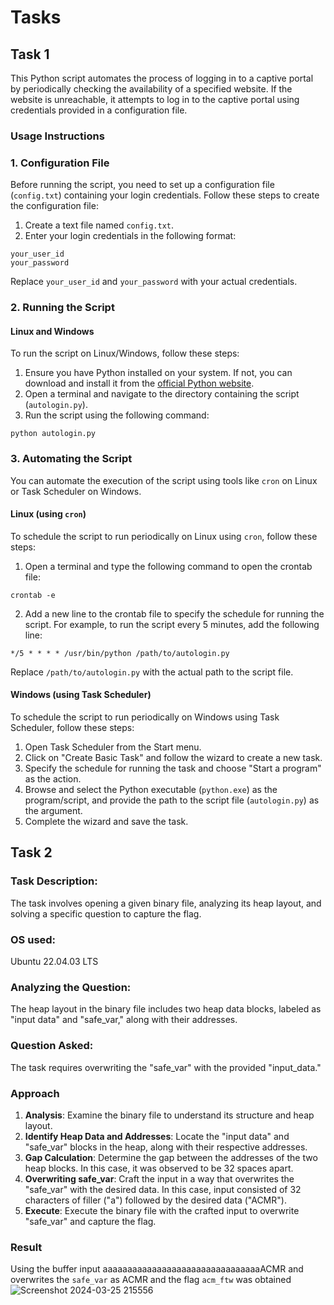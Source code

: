 # Tasks

## Task 1

This Python script automates the process of logging in to a captive portal by periodically checking the availability of a specified website. If the website is unreachable, it attempts to log in to the captive portal using credentials provided in a configuration file.

### Usage Instructions

### 1. Configuration File
Before running the script, you need to set up a configuration file (`config.txt`) containing your login credentials. Follow these steps to create the configuration file:

1. Create a text file named `config.txt`.
2. Enter your login credentials in the following format:

``` 
your_user_id
your_password
```
Replace `your_user_id` and `your_password` with your actual credentials.

### 2. Running the Script

#### Linux and Windows
To run the script on Linux/Windows, follow these steps:

1. Ensure you have Python installed on your system. If not, you can download and install it from the [official Python website](https://www.python.org/).
2. Open a terminal and navigate to the directory containing the script (`autologin.py`).
3. Run the script using the following command:

```
python autologin.py
```

### 3. Automating the Script
You can automate the execution of the script using tools like `cron` on Linux or Task Scheduler on Windows.

#### Linux (using `cron`)
To schedule the script to run periodically on Linux using `cron`, follow these steps:

1. Open a terminal and type the following command to open the crontab file:

```
crontab -e
```
2. Add a new line to the crontab file to specify the schedule for running the script. For example, to run the script every 5 minutes, add the following line:

```
*/5 * * * * /usr/bin/python /path/to/autologin.py
```
Replace `/path/to/autologin.py` with the actual path to the script file.

#### Windows (using Task Scheduler)
To schedule the script to run periodically on Windows using Task Scheduler, follow these steps:

1. Open Task Scheduler from the Start menu.
2. Click on "Create Basic Task" and follow the wizard to create a new task.
3. Specify the schedule for running the task and choose "Start a program" as the action.
4. Browse and select the Python executable (`python.exe`) as the program/script, and provide the path to the script file (`autologin.py`) as the argument.
5. Complete the wizard and save the task.

## Task 2

### Task Description:
The task involves opening a given binary file, analyzing its heap layout, and solving a specific question to capture the flag.

### OS used:
Ubuntu 22.04.03 LTS

### Analyzing the Question:
The heap layout in the binary file includes two heap data blocks, labeled as "input data" and "safe_var," along with their addresses.

### Question Asked:
The task requires overwriting the "safe_var" with the provided "input_data."

### Approach
1. **Analysis**: Examine the binary file to understand its structure and heap layout.
2. **Identify Heap Data and Addresses**: Locate the "input data" and "safe_var" blocks in the heap, along with their respective addresses.
3. **Gap Calculation**: Determine the gap between the addresses of the two heap blocks. In this case, it was observed to be 32 spaces apart.
4. **Overwriting safe_var**: Craft the input in a way that overwrites the "safe_var" with the desired data. In this case, input consisted of 32 characters of filler ("a") followed by the desired data ("ACMR").
5. **Execute**: Execute the binary file with the crafted input to overwrite "safe_var" and capture the flag.
### Result
Using the buffer input aaaaaaaaaaaaaaaaaaaaaaaaaaaaaaaaACMR and overwrites the `safe_var` as ACMR and the flag `acm_ftw` was obtained
![Screenshot 2024-03-25 215556](https://github.com/adii2ma/acmtask/assets/164670196/7693c152-0101-476c-8e41-deb637df511d)
 
